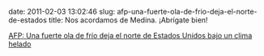 date: 2011-02-03 13:02:46
slug: afp-una-fuerte-ola-de-frio-deja-el-norte-de-estados
title: Nos acordamos de Medina. ¡Abrígate bien!

[AFP: Una fuerte ola de frío deja el norte de Estados Unidos bajo un clima helado](http://www.google.com/hostednews/afp/article/ALeqM5joeTPSiXORwni1eW0Pl5Bcy5ObeA?docId=CNG.8310b68ef39f3ead4028076b004f9171.1811)

